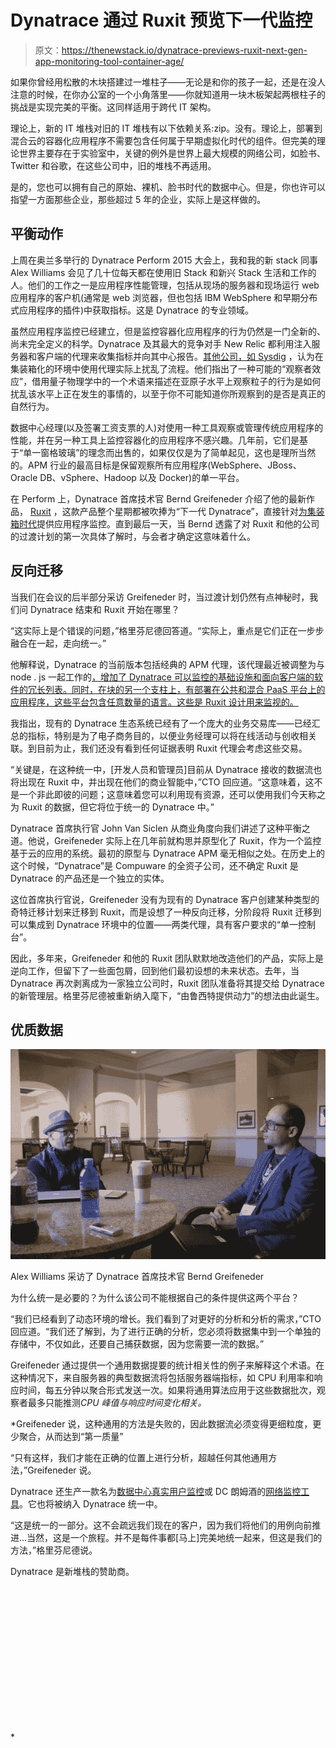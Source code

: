 # Dynatrace 通过 Ruxit 预览下一代监控

> 原文：<https://thenewstack.io/dynatrace-previews-ruxit-next-gen-app-monitoring-tool-container-age/>

如果你曾经用松散的木块搭建过一堆柱子——无论是和你的孩子一起，还是在没人注意的时候，在你办公室的一个小角落里——你就知道用一块木板架起两根柱子的挑战是实现完美的平衡。这同样适用于跨代 IT 架构。

理论上，新的 IT 堆栈对旧的 IT 堆栈有以下依赖关系:zip。没有。理论上，部署到混合云的容器化应用程序不需要包含任何属于早期虚拟化时代的组件。但完美的理论世界主要存在于实验室中，关键的例外是世界上最大规模的网络公司，如脸书、Twitter 和谷歌，在这些公司中，旧的堆栈不再适用。

是的，您也可以拥有自己的原始、裸机、脸书时代的数据中心。但是，你也许可以指望一方面那些企业，那些超过 5 年的企业，实际上是这样做的。

## 平衡动作

上周在奥兰多举行的 Dynatrace Perform 2015 大会上，我和我的新 stack 同事 Alex Williams 会见了几十位每天都在使用旧 Stack 和新兴 Stack 生活和工作的人。他们的工作之一是应用程序性能管理，包括从现场的服务器和现场运行 web 应用程序的客户机(通常是 web 浏览器，但也包括 IBM WebSphere 和早期分布式应用程序的插件)中获取指标。这是 Dynatrace 的专业领域。

虽然应用程序监控已经建立，但是监控容器化应用程序的行为仍然是一门全新的、尚未完全定义的科学。Dynatrace 及其最大的竞争对手 New Relic 都利用注入服务器和客户端的代理来收集指标并向其中心报告。[其他公司，如 Sysdig](https://thenewstack.io/no-agents-needed-to-monitor-containers-says-sysdig-just-linux-kernel-changes/) ，认为在集装箱化的环境中使用代理实际上扰乱了流程。他们指出了一种可能的“观察者效应”，借用量子物理学中的一个术语来描述在亚原子水平上观察粒子的行为是如何扰乱该水平上正在发生的事情的，以至于你不可能知道你所观察到的是否是真正的自然行为。

数据中心经理(以及签署工资支票的人)对使用一种工具观察或管理传统应用程序的性能，并在另一种工具上监控容器化的应用程序不感兴趣。几年前，它们是基于“单一窗格玻璃”的理念而出售的，如果仅仅是为了简单起见，这也是理所当然的。APM 行业的最高目标是保留观察所有应用程序(WebSphere、JBoss、Oracle DB、vSphere、Hadoop 以及 Docker)的单一平台。

在 Perform 上，Dynatrace 首席技术官 Bernd Greifeneder 介绍了他的最新作品， [Ruxit](https://blog.ruxit.com/announcing-ruxit-managed/) ，这款产品整个星期都被吹捧为“下一代 Dynatrace”，直接针对[为集装箱时代](https://ruxit.com/managed-trial/)提供应用程序监控。直到最后一天，当 Bernd 透露了对 Ruxit 和他的公司的过渡计划的第一次具体了解时，与会者才确定这意味着什么。

## 反向迁移

当我们在会议的后半部分采访 Greifeneder 时，当过渡计划仍然有点神秘时，我们问 Dynatrace 结束和 Ruxit 开始在哪里？

“这实际上是个错误的问题，”格里芬尼德回答道。“实际上，重点是它们正在一步步融合在一起，走向统一。”

他解释说，Dynatrace 的当前版本包括经典的 APM 代理，该代理最近被调整为与 node . js 一起工作的[，增加了 Dynatrace 可以监控的基础设施和面向客户端的软件的](https://thenewstack.io/getting-handle-node-js-deployments-dynatrace/)[冗长列表。同时，在块的另一个支柱上，有部署在公共和混合 PaaS 平台上的应用程序，这些平台包含任意数量的语言。这些是 Ruxit 设计用来监视的。](http://www.dynatrace.com/en_us/application-performance-management/products/application-monitoring.html)

我指出，现有的 Dynatrace 生态系统已经有了一个庞大的业务交易库——已经汇总的指标，特别是为了电子商务目的，以便业务经理可以将在线活动与创收相关联。到目前为止，我们还没有看到任何证据表明 Ruxit 代理会考虑这些交易。

“关键是，在这种统一中，[开发人员和管理员]目前从 Dynatrace 接收的数据流也将出现在 Ruxit 中，并出现在他们的商业智能中，”CTO 回应道。“这意味着，这不是一个非此即彼的问题；这意味着您可以利用现有资源，还可以使用我们今天称之为 Ruxit 的数据，但它将位于统一的 Dynatrace 中。”

Dynatrace 首席执行官 John Van Siclen 从商业角度向我们讲述了这种平衡之道。他说，Greifeneder 实际上在几年前就构思并原型化了 Ruxit，作为一个监控基于云的应用的系统。最初的原型与 Dynatrace APM 毫无相似之处。在历史上的这个时候，“Dynatrace”是 Compuware 的全资子公司，还不确定 Ruxit 是 Dynatrace 的产品还是一个独立的实体。

这位首席执行官说，Greifeneder 没有为现有的 Dynatrace 客户创建某种类型的奇特迁移计划来迁移到 Ruxit，而是设想了一种反向迁移，分阶段将 Ruxit 迁移到可以集成到 Dynatrace 环境中的位置——两类代理，具有客户要求的“单一控制台”。

因此，多年来，Greifeneder 和他的 Ruxit 团队默默地改造他们的产品，实际上是逆向工作，但留下了一些面包屑，回到他们最初设想的未来状态。去年，当 Dynatrace 再次剥离成为一家独立公司时，Ruxit 团队准备将其提交给 Dynatrace 的新管理层。格里芬尼德被重新纳入麾下，“由鲁西特提供动力”的想法由此诞生。

## 优质数据

![Alex Williams speaks with Dynatrace CTO Bernd Greifeneder](img/91d30fd398eb4053c4835242ed95d628.png)

Alex Williams 采访了 Dynatrace 首席技术官 Bernd Greifeneder

为什么统一是必要的？为什么该公司不能根据自己的条件提供这两个平台？

“我们已经看到了动态环境的增长。我们看到了对更好的分析和分析的需求，”CTO 回应道。“我们还了解到，为了进行正确的分析，您必须将数据集中到一个单独的存储中，不仅如此，还要自己捕获数据，因为您需要一流的数据。”

Greifeneder 通过提供一个通用数据提要的统计相关性的例子来解释这个术语。在这种情况下，来自服务器的典型数据流将包括服务器端指标，如 CPU 利用率和响应时间，每五分钟以聚合形式发送一次。如果将通用算法应用于这些数据批次，观察者最多只能推测*CPU 峰值与响应时间变化相关。*

 *Greifeneder 说，这种通用的方法是失败的，因此数据流必须变得更细粒度，更少聚合，从而达到“第一质量”

“只有这样，我们才能在正确的位置上进行分析，超越任何其他通用方法，”Greifeneder 说。

Dynatrace 还生产一款名为[数据中心真实用户监控](http://www.dynatrace.com/en/products/data-center-real-user-monitoring.html)或 DC 朗姆酒的[网络监控工具](https://thenewstack.io/category/monitoring/)。它也将被纳入 Dynatrace 统一中。

“这是统一的一部分。这不会疏远我们现在的客户，因为我们将他们的用例向前推进…当然，这是一个旅程。并不是每件事都[马上]完美地统一起来，但这是我们的方法，”格里芬尼德说。

Dynatrace 是新堆栈的赞助商。

<svg xmlns:xlink="http://www.w3.org/1999/xlink" viewBox="0 0 68 31" version="1.1"><title>Group</title> <desc>Created with Sketch.</desc></svg>*